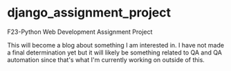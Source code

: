 # django_assignment_project
 F23-Python Web Development Assignment Project

This will become a blog about something I am interested in. I have not made a final determination yet but it will
likely be something related to QA and QA automation since that's what I'm currently working on outside of this.